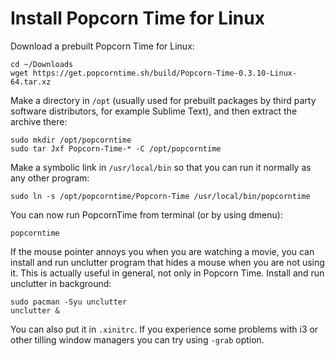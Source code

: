# Install Popcorn Time for Linux

Download a prebuilt Popcorn Time for Linux:
```
cd ~/Downloads
wget https://get.popcorntime.sh/build/Popcorn-Time-0.3.10-Linux-64.tar.xz
```

Make a directory in `/opt` (usually used for prebuilt packages by third party software distributors, for example Sublime Text), and then extract the archive there:

```
sudo mkdir /opt/popcorntime
sudo tar Jxf Popcorn-Time-* -C /opt/popcorntime
```

Make a symbolic link in `/usr/local/bin` so that you can run it normally as any other program:
```
sudo ln -s /opt/popcorntime/Popcorn-Time /usr/local/bin/popcorntime
```

You can now run PopcornTime from terminal (or by using dmenu):
```
popcorntime
```

If the mouse pointer annoys you when you are watching a movie, you can install and run unclutter program that hides a mouse when you are not using it. This is actually useful in general, not only in Popcorn Time. Install and run unclutter in background:
```
sudo pacman -Syu unclutter
unclutter &
```

You can also put it in `.xinitrc`. If you experience some problems with i3 or other tilling window managers you can try using `-grab` option.